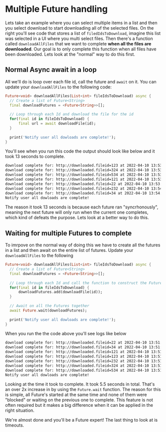 # Multiple Future handling

Lets take an example where you can select multiple items in a list and then you select download to start downloading all of the selected files. On the right you'll see code that stores a list of `filedIdsToDownload`, imagine this list was selected in a UI where you multi select files. Then there's a function called `downloadAllFiles` that we want to complete **when all the files are downloaded**. Our goal is to only complete this function when all files have been downloaded. Lets look at the "normal" way to do this first.

## Normal Async await in a loop

All we'll do is loop over each file id, call the future and `await` on it. You can update your `downloadAllFiles` to the following code:

```dart
Future<void> downloadAllFiles(List<int> fileIdsToDownload) async {
  // Create a list of Future<String>
  final downloadFutures = <Future<String>>[];
  
  // Loop through each Id and download the file for the id
  for(final id in fileIdsToDownload) {
      final url = await downloadFile(id);
  }
  
  print('Notify user all dowloads are complete!');
}
```

You'll see when you run this code the output should look like below and it took 13 seconds to complete. 

```txt
download complete for: http://downloaded.fileid=123 at 2022-04-10 13:53:47.732
download complete for: http://downloaded.fileid=324 at 2022-04-10 13:53:50.981
download complete for: http://downloaded.fileid=534 at 2022-04-10 13:53:56.328
download complete for: http://downloaded.fileid=121 at 2022-04-10 13:53:57.544
download complete for: http://downloaded.fileid=22 at 2022-04-10 13:53:57.770
download complete for: http://downloaded.fileid=232 at 2022-04-10 13:54:00.097
download complete for: http://downloaded.fileid=34 at 2022-04-10 13:54:00.441
Notify user all dowloads are complete!
```

The reason it took 13 seconds is because each future ran "syncrhonously", meaning the next future will only run when the current one completes, which kind of defeats the purpose. Lets look at a better way to do this.


## Waiting for multiple Futures to complete

To imrpove on the normal way of doing this we have to create all the futures in a list and then await on the entire list of futures. Update your `downloadAllFiles` to the following

```dart
Future<void> downloadAllFiles(List<int> fileIdsToDownload) async {
  // Create a list of Future<String>
  final downloadFutures = <Future<String>>[];
  
  // Loop through each Id and call the function to construct the Future
  for(final id in fileIdsToDownload) {
      downloadFutures.add(downloadFile(id));
  }
  
  // Await on all the Futures together
  await Future.wait(downloadFutures);
  
  print('Notify user all dowloads are complete!');
}
```

When you run the the code above you'll see logs like below

```txt
download complete for: http://downloaded.fileid=22 at 2022-04-10 13:51:20.403
download complete for: http://downloaded.fileid=34 at 2022-04-10 13:51:20.521
download complete for: http://downloaded.fileid=121 at 2022-04-10 13:51:21.391
download complete for: http://downloaded.fileid=123 at 2022-04-10 13:51:21.412
download complete for: http://downloaded.fileid=232 at 2022-04-10 13:51:22.502
download complete for: http://downloaded.fileid=324 at 2022-04-10 13:51:23.426
download complete for: http://downloaded.fileid=534 at 2022-04-10 13:51:25.526
Notify user all dowloads are complete!
```

Looking at the time it took to complete. It took 5.5 seconds in total. That's an over 2x increase in by using the `Future.wait` function. The reason for this is simple, all Future's started at the same time and none of them were "blocked" or waiting on the previous one to complete. This feature is not often required but it makes a big difference when it can be applied in the right situation. 

We're almost done and you'll be a Future expert! The last thing to look at is timeouts.



